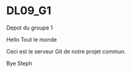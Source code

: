 DL09_G1
=======

Depot du groupe 1


Hello Tout le monde

Ceci est le serveur Git de notre projet commun.

Bye
Steph